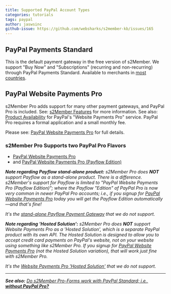 ```yaml
---
title: Supported PayPal Account Types
categories: tutorials
tags: paypal
author: jaswsinc
github-issue: https://github.com/websharks/s2member-kb/issues/165
---
```


## PayPal Payments Standard

This is the default payment gateway in the free version of s2Member. We support "Buy Now" and "Subscriptions" (recurring and non-recurring) through PayPal Payments Standard. Available to merchants in [most countries](https://developer.paypal.com/docs/classic/howto_product_matrix/).

## PayPal Website Payments Pro

s2Member Pro adds support for many other payment gateways, and PayPal Pro is included. See: [s2Member Features](http://s2member.com/features/) for more information. See also: [Product Availability](https://developer.paypal.com/docs/classic/howto_product_matrix/) for PayPal's "Website Payments Pro" service. PayPal Pro requires a formal application and a small monthly fee.

Please see: [PayPal Website Payments Pro](https://www.paypal.com/webapps/mpp/paypal-payments-pro) for full details.

### s2Member Pro Supports two PayPal Pro Flavors

- [PayPal Website Payments Pro](https://www.paypal.com/webapps/mpp/paypal-payments-pro)
- and [PayPal Website Payments Pro (Payflow Edition)](https://developer.paypal.com/docs/classic/products/ppp-payflow-edition/)

_**Note regarding Payflow stand-alone product:** s2Member Pro does **NOT** support Payflow as a stand-alone product. There is a difference. s2Member's support for Payflow is limited to "PayPal Website Payments Pro (Payflow Edition)"; where the Payflow "Edition" of PayPal Pro is now very common in newer PayPal Pro accounts; i.e., if you signup for [PayPal Website Payments Pro](https://www.paypal.com/webapps/mpp/paypal-payments-pro) today you will get the Payflow Edition automatically—and that's fine!_

_It's the [stand-alone Payflow Payment Gateway](https://www.paypal.com/webapps/mpp/payflow-payment-gateway) that we do not support._

_**Note regarding 'Hosted Solution':** s2Member Pro does **NOT** support Website Payments Pro as a 'Hosted Solution', which is a separate PayPal product with its own API. The Hosted Solution is designed to allow you to accept credit card payments on PayPal's website, not on your website using something like s2Member Pro. If you signup for [PayPal Website Payments Pro](https://www.paypal.com/webapps/mpp/paypal-payments-pro) (not the Hosted Solution variation), that will work just fine with s2Member Pro._

_It's the [Website Payments Pro 'Hosted Solution'](https://developer.paypal.com/docs/classic/products/website-payments-pro-hosted-solution/) that we do not support._


---

_**See also:** [Do s2Member Pro-Forms work with PayPal Standard; i.e., **without PayPal Pro?**](http://s2member.com/kb-article/do-s2member-pro-forms-work-with-paypal-standard-i-e-without-paypal-pro/)_
